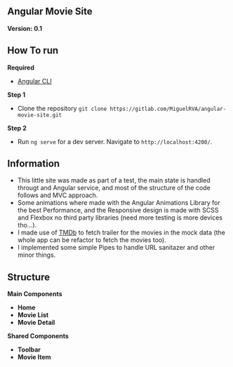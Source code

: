 ## Angular Movie Site

**Version: 0.1**

## How To run

**Required**

- [Angular CLI](https://cli.angular.io/)

**Step 1**

- Clone the repository `git clone https://gitlab.com/MiguelRVA/angular-movie-site.git`

**Step 2**

- Run `ng serve` for a dev server. Navigate to `http://localhost:4200/`.

## Information

- This little site was made as part of a test, the main state is handled througt and Angular service, and most of the structure of the code follows and MVC approach.
- Some animations where made with the Angular Animations Library for the best Performance, and the Responsive design is made with SCSS and Flexbox no third party libraries (need more testing is more devices tho...).
- I made use of [TMDb](https://www.themoviedb.org/) to fetch trailer for the movies in the mock data (the whole app can be refactor to fetch the movies too).
- I implemented some simple Pipes to handle URL sanitazer and other minor things.

## Structure

**Main Components**

- **Home**
- **Movie List**
- **Movie Detail**

**Shared Components**

- **Toolbar**
- **Movie Item**
